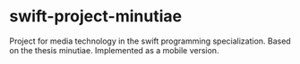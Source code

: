 # swift-project-minutiae
Project for media technology in the swift programming specialization. Based on the thesis minutiae. Implemented as a mobile version.
